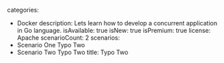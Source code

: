 categories:
  - Docker
description: Lets learn how to develop a concurrent application in Go language.
isAvailable: true
isNew: true
isPremium: true
license: Apache
scenarioCount: 2
scenarios:
  - Scenario One Typo Two
  - Scenario Two Typo Two
title: Typo Two